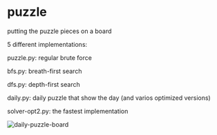 # puzzle

putting the puzzle pieces on a board

5 different implementations:

  puzzle.py: regular brute force

  bfs.py: breath-first search

  dfs.py: depth-first search

  daily.py: daily puzzle that show the day (and varios optimized versions)

  solver-opt2.py: the fastest implementation

![daily-puzzle-board](https://github.com/user-attachments/assets/e20e0d26-181c-41f0-bdb4-f82a8868611b)

